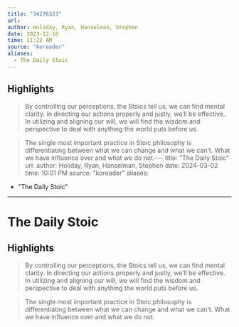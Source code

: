 ```yaml
---
title: "34276323"
url:
author: Holiday, Ryan, Hanselman, Stephen
date: 2023-12-10
time: 11:22 AM
source: "koreader"
aliases:
  - The Daily Stoic
---
```

## Highlights
> By controlling our perceptions, the Stoics tell us, we can find mental clarity. In directing our actions properly and justly, we’ll be effective. In utilizing and aligning our will, we will find the wisdom and perspective to deal with anything the world puts before us.

> The single most important practice in Stoic philosophy is differentiating between what we can change and what we can’t. What we have influence over and what we do not.---
title: "The Daily Stoic"
url: 
author: Holiday, Ryan, Hanselman, Stephen
date: 2024-03-02
time: 10:01 PM
source: "koreader"
aliases:
  - "The Daily Stoic"
---
# The Daily Stoic

## Highlights
> By controlling our perceptions, the Stoics tell us, we can find mental clarity. In directing our actions properly and justly, we’ll be effective. In utilizing and aligning our will, we will find the wisdom and perspective to deal with anything the world puts before us.

> The single most important practice in Stoic philosophy is differentiating between what we can change and what we can’t. What we have influence over and what we do not.

